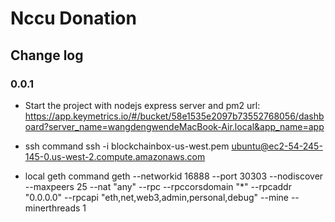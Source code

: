 # Nccu Donation


## Change log

### 0.0.1

- Start the project with nodejs express server and pm2
url: https://app.keymetrics.io/#/bucket/58e1535e2097b73552768056/dashboard?server_name=wangdengwendeMacBook-Air.local&app_name=app



- ssh command 
ssh -i blockchainbox-us-west.pem ubuntu@ec2-54-245-145-0.us-west-2.compute.amazonaws.com

- local geth command
geth --networkid 16888 --port 30303 --nodiscover --maxpeers 25 --nat "any" --rpc --rpccorsdomain "*" --rpcaddr "0.0.0.0" --rpcapi "eth,net,web3,admin,personal,debug" --mine --minerthreads 1

